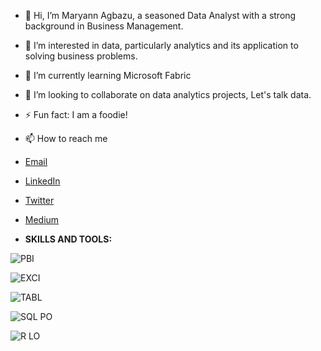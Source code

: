 - 👋 Hi, I’m Maryann Agbazu, a seasoned Data Analyst with a strong background in Business Management.
- 👀 I’m interested in  data, particularly analytics and its application to solving business problems.
- 🌱 I’m currently learning Microsoft Fabric
- 💞️ I’m looking to collaborate on data analytics projects, Let's talk data.
- ⚡ Fun fact: I am a foodie!
- 📫 How to reach me
- [Email](maryannagbazu@gmail.com)
- [LinkedIn](https://www.linkedin.com/in/maryannagbazu)
- [Twitter](https://x.com/vj_precious_)
- [Medium](https://medium.com/@maryannagbazu)

- **SKILLS AND TOOLS:**




![PBI](https://github.com/user-attachments/assets/a6cfdb13-fab5-4c91-bd34-7167a7bfe8f5)

![EXCI](https://github.com/user-attachments/assets/6ae819d8-cf2a-4142-8bde-3e6144b3682a)

![TABL](https://github.com/user-attachments/assets/a8704ce0-2902-4cad-b517-7395da8b76aa)


![SQL PO](https://github.com/user-attachments/assets/67dfa3a6-0a28-4273-9ae9-03022ae30a56)




![R LO](https://github.com/user-attachments/assets/f8980746-a106-4523-ab2b-8e793a868d31)


<!---
MaryannAgbazu/MaryannAgbazu is a ✨ special ✨ repository because its `README.md` (this file) appears on your GitHub profile.
You can click the Preview link to take a look at your changes.
--->
